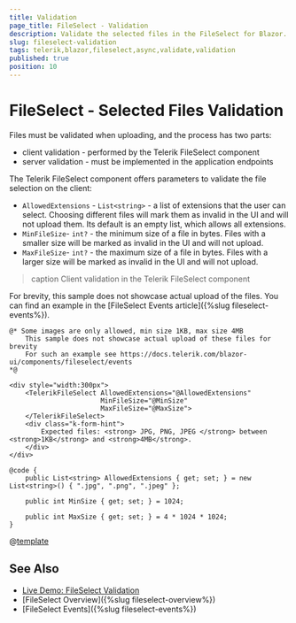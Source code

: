 ```yaml
---
title: Validation
page_title: FileSelect - Validation
description: Validate the selected files in the FileSelect for Blazor.
slug: fileselect-validation
tags: telerik,blazor,fileselect,async,validate,validation
published: true
position: 10
---
```


# FileSelect - Selected Files Validation

Files must be validated when uploading, and the process has two parts:

* client validation - performed by the Telerik FileSelect component
* server validation - must be implemented in the application endpoints

The Telerik FileSelect component offers parameters to validate the file selection on the client:

* `AllowedExtensions` - `List<string>` - a list of extensions that the user can select. Choosing different files will mark them as invalid in the UI and will not upload them. Its default is an empty list, which allows all extensions.
* `MinFileSize`- `int?` - the minimum size of a file in bytes. Files with a smaller size will be marked as invalid in the UI and will not upload.
* `MaxFileSize`- `int?` - the maximum size of a file in bytes. Files with a larger size will be marked as invalid in the UI and will not upload.

>caption Client validation in the Telerik FileSelect component

For brevity, this sample does not showcase actual upload of the files. You can find an example in the [FileSelect Events article]({%slug fileselect-events%}).

````CSHTML
@* Some images are only allowed, min size 1KB, max size 4MB
	This sample does not showcase actual upload of these files for brevity
	For such an example see https://docs.telerik.com/blazor-ui/components/fileselect/events
*@

<div style="width:300px">
	<TelerikFileSelect AllowedExtensions="@AllowedExtensions"
					   MinFileSize="@MinSize"
					   MaxFileSize="@MaxSize">
	</TelerikFileSelect>
	<div class="k-form-hint">
		Expected files: <strong> JPG, PNG, JPEG </strong> between <strong>1KB</strong> and <strong>4MB</strong>.
	</div>
</div>

@code {
	public List<string> AllowedExtensions { get; set; } = new List<string>() { ".jpg", ".png", ".jpeg" };

	public int MinSize { get; set; } = 1024;

	public int MaxSize { get; set; } = 4 * 1024 * 1024;
}
````

@[template](/_contentTemplates/upload/notes.md#server-security-note)


## See Also

* [Live Demo: FileSelect Validation](https://demos.telerik.com/blazor-ui/fileselect/validation)
* [FileSelect Overview]({%slug fileselect-overview%})
* [FileSelect Events]({%slug fileselect-events%})

